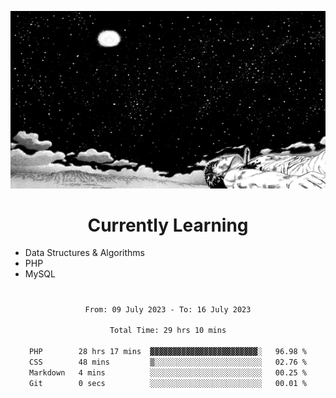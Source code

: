 <!-- Profile image -->
<p align="center">
 <img src="assets/guts-meadow.jpg" width="1080px">
</p>
<!-- Profile image end -->

<!-- Currently learning -->
<h1 align="center">Currently Learning </h1>

* Data Structures & Algorithms
* PHP
* MySQL 
#
<!-- Currently learning end -->

<div align="center">
<!--START_SECTION:waka-->

```txt
From: 09 July 2023 - To: 16 July 2023

Total Time: 29 hrs 10 mins

PHP        28 hrs 17 mins  ▓▓▓▓▓▓▓▓▓▓▓▓▓▓▓▓▓▓▓▓▓▓▓▓░   96.98 %
CSS        48 mins         ▒░░░░░░░░░░░░░░░░░░░░░░░░   02.76 %
Markdown   4 mins          ░░░░░░░░░░░░░░░░░░░░░░░░░   00.25 %
Git        0 secs          ░░░░░░░░░░░░░░░░░░░░░░░░░   00.01 %
```

<!--END_SECTION:waka-->
</div>
